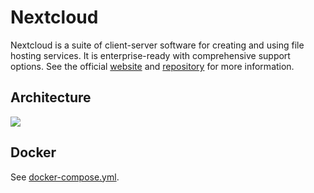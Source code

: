 # Nextcloud

Nextcloud is a suite of client-server software for creating and using file hosting services. It is enterprise-ready with comprehensive support options. See the official [website](https://nextcloud.com/) and [repository](https://github.com/nextcloud/server) for more information.

## Architecture

<img src="https://github.com/bunkerity/bunkerized-nginx/blob/dev/examples/nextcloud/architecture.png?raw=true" />

## Docker

See [docker-compose.yml](https://github.com/bunkerity/bunkerized-nginx/blob/master/examples/nextcloud/docker-compose.yml).
